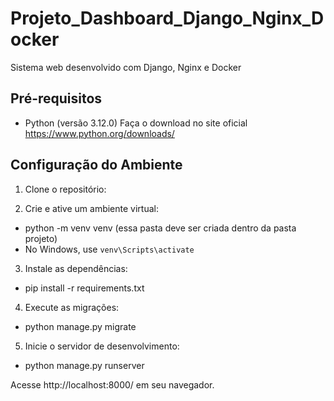# Projeto_Dashboard_Django_Nginx_Docker
 Sistema web desenvolvido com Django, Nginx e Docker

## Pré-requisitos

- Python (versão 3.12.0) Faça o download no site oficial https://www.python.org/downloads/

## Configuração do Ambiente

1. Clone o repositório:

2. Crie e ative um ambiente virtual:
- python -m venv venv (essa pasta deve ser criada dentro da pasta projeto)
- No Windows, use `venv\Scripts\activate`

3. Instale as dependências:
- pip install -r requirements.txt

4. Execute as migrações:
- python manage.py migrate

5. Inicie o servidor de desenvolvimento:
- python manage.py runserver

Acesse http://localhost:8000/ em seu navegador.

